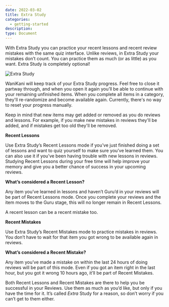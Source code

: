 ```yaml
---
date: 2022-03-02
title: Extra Study
categories:
  - getting-started
description:
type: Document
---
```


With Extra Study you can practice your recent lessons and recent review mistakes with the same quiz interface. Unlike reviews, in Extra Study your mistakes don’t count. You can practice them as much (or as little) as you want. Extra Study is completely optional!

![Extra Study](/images/extra-study.jpg)

WaniKani will keep track of your Extra Study progress. Feel free to close it partway through, and when you open it again you’ll be able to continue with your remaining unfinished items. When you complete all items in a category, they'll re-randomize and become available again. Currently, there's no way to reset your progress manually.

Keep in mind that new items may get added or removed as you do reviews and lessons. For example, if you make new mistakes in reviews they'll be added, and if mistakes get too old they'll be removed.

**Recent Lessons**

Use Extra Study’s Recent Lessons mode if you’ve just finished doing a set of lessons and want to quiz yourself to make sure you’ve learned them. You can also use it if you’ve been having trouble with new lessons in reviews. Studying Recent Lessons during your free time will help improve your memory and give you a better chance of success in your upcoming reviews.

**What’s considered a Recent Lesson?**

Any item you’ve learned in lessons and haven’t Guru’d in your reviews will be part of Recent Lessons mode. Once you complete your reviews and the item moves to the Guru stage, this will no longer remain in Recent Lessons.

A recent lesson can be a recent mistake too.

**Recent Mistakes**

Use Extra Study’s Recent Mistakes mode to practice mistakes in reviews. You don’t have to wait for that item you got wrong to be available again in reviews.

**What’s considered a Recent Mistake?**

Any item you’ve made a mistake on within the last 24 hours of doing reviews will be part of this mode. Even if you got an item right in the last hour, but you got it wrong 10 hours ago, it’ll be part of Recent Mistakes.

Both Recent Lessons and Recent Mistakes are there to help you be successful in your Reviews. Use them as much as you’d like, but only if you have the time for it. It’s called *Extra* Study for a reason, so don’t worry if you can’t get to them either.
